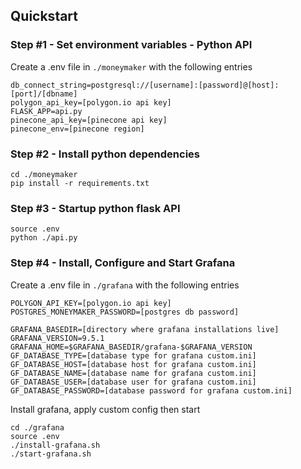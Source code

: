 ## Quickstart

### Step #1 - Set environment variables - Python API
Create a .env file in ```./moneymaker``` with the 
following entries

```
db_connect_string=postgresql://[username]:[password]@[host]:[port]/[dbname]
polygon_api_key=[polygon.io api key]
FLASK_APP=api.py
pinecone_api_key=[pinecone api key]
pinecone_env=[pinecone region]
```

### Step #2 - Install python dependencies
```
cd ./moneymaker
pip install -r requirements.txt
```

### Step #3 - Startup python flask API

```
source .env
python ./api.py
```

### Step #4 - Install, Configure and Start Grafana
Create a .env file in ```./grafana``` with the 
following entries
```
POLYGON_API_KEY=[polygon.io api key]
POSTGRES_MONEYMAKER_PASSWORD=[postgres db password]

GRAFANA_BASEDIR=[directory where grafana installations live]
GRAFANA_VERSION=9.5.1
GRAFANA_HOME=$GRAFANA_BASEDIR/grafana-$GRAFANA_VERSION
GF_DATABASE_TYPE=[database type for grafana custom.ini]
GF_DATABASE_HOST=[database host for grafana custom.ini]
GF_DATABASE_NAME=[database name for grafana custom.ini]
GF_DATABASE_USER=[database user for grafana custom.ini]
GF_DATABASE_PASSWORD=[database password for grafana custom.ini]
```
Install grafana, apply custom config then start
```
cd ./grafana
source .env
./install-grafana.sh
./start-grafana.sh
```